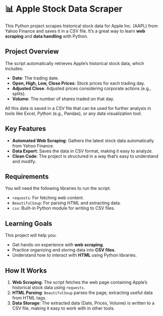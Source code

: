 # 📊 Apple Stock Data Scraper

This Python project scrapes historical stock data for Apple Inc. (AAPL) from Yahoo Finance and saves it in a CSV file. It’s a great way to learn **web scraping** and **data handling** with Python.

## Project Overview

The script automatically retrieves Apple’s historical stock data, which includes:

- **Date**: The trading date.
- **Open, High, Low, Close Prices**: Stock prices for each trading day.
- **Adjusted Close**: Adjusted prices considering corporate actions (e.g., splits).
- **Volume**: The number of shares traded on that day.

All this data is saved in a CSV file that can be used for further analysis in tools like Excel, Python (e.g., Pandas), or any data visualization tool.

## Key Features

- **Automated Web Scraping**: Gathers the latest stock data automatically from Yahoo Finance.
- **Data Export**: Saves the data in CSV format, making it easy to analyze.
- **Clean Code**: The project is structured in a way that’s easy to understand and modify.

## Requirements

You will need the following libraries to run the script:

- `requests`: For fetching web content.
- `BeautifulSoup`: For parsing HTML and extracting data.
- `csv`: Built-in Python module for writing to CSV files.

## Learning Goals

This project will help you:

- Get hands-on experience with **web scraping**.
- Practice organizing and storing data into **CSV files**.
- Understand how to interact with **HTML** using Python libraries.

## How It Works

1. **Web Scraping**: The script fetches the web page containing Apple’s historical stock data using `requests`.
2. **HTML Parsing**: `BeautifulSoup` parses the page, extracting useful data from HTML tags.
3. **Data Storage**: The extracted data (Date, Prices, Volume) is written to a CSV file, making it easy to work with in other tools.


